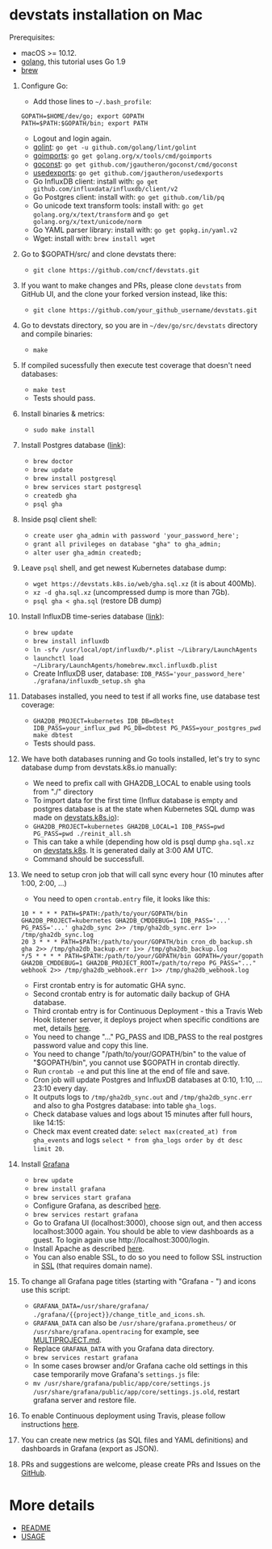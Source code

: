 # devstats installation on Mac

Prerequisites:
- macOS >= 10.12.
- [golang](https://golang.org), this tutorial uses Go 1.9
- [brew](https://brew.sh)

1. Configure Go:
    - Add those lines to `~/.bash_profile`:
    ```
    GOPATH=$HOME/dev/go; export GOPATH
    PATH=$PATH:$GOPATH/bin; export PATH
    ```
    - Logout and login again.
    - [golint](https://github.com/golang/lint): `go get -u github.com/golang/lint/golint`
    - [goimports](https://godoc.org/golang.org/x/tools/cmd/goimports): `go get golang.org/x/tools/cmd/goimports`
    - [goconst](https://github.com/jgautheron/goconst): `go get github.com/jgautheron/goconst/cmd/goconst`
    - [usedexports](https://github.com/jgautheron/usedexports): `go get github.com/jgautheron/usedexports`
    - Go InfluxDB client: install with: `go get github.com/influxdata/influxdb/client/v2`
    - Go Postgres client: install with: `go get github.com/lib/pq`
    - Go unicode text transform tools: install with: `go get golang.org/x/text/transform` and `go get golang.org/x/text/unicode/norm`
    - Go YAML parser library: install with: `go get gopkg.in/yaml.v2`
    - Wget: install with: `brew install wget`

2. Go to $GOPATH/src/ and clone devstats there:
    - `git clone https://github.com/cncf/devstats.git`

3. If you want to make changes and PRs, please clone `devstats` from GitHub UI, and the clone your forked version instead, like this:
    - `git clone https://github.com/your_github_username/devstats.git`

4. Go to devstats directory, so you are in `~/dev/go/src/devstats` directory and compile binaries:
    - `make`

5. If compiled sucessfully then execute test coverage that doesn't need databases:
    - `make test`
    - Tests should pass.

6. Install binaries & metrics:
    - `sudo make install`

7. Install Postgres database ([link](https://gist.github.com/sgnl/609557ebacd3378f3b72)):
    - `brew doctor`
    - `brew update`
    - `brew install postgresql`
    - `brew services start postgresql`
    - `createdb gha`
    - `psql gha`

8. Inside psql client shell:
    - `create user gha_admin with password 'your_password_here';`
    - `grant all privileges on database "gha" to gha_admin;`
    - `alter user gha_admin createdb;`

9. Leave `psql` shell, and get newest Kubernetes database dump:
    - `wget https://devstats.k8s.io/web/gha.sql.xz` (it is about 400Mb).
    - `xz -d gha.sql.xz` (uncompressed dump is more than 7Gb).
    - `psql gha < gha.sql` (restore DB dump)

10. Install InfluxDB time-series database ([link](https://docs.influxdata.com/influxdb/v0.9/introduction/installation/)):
    - `brew update`
    - `brew install influxdb`
    - `ln -sfv /usr/local/opt/influxdb/*.plist ~/Library/LaunchAgents`
    - `launchctl load ~/Library/LaunchAgents/homebrew.mxcl.influxdb.plist`
    - Create InfluxDB user, database: `IDB_PASS='your_password_here' ./grafana/influxdb_setup.sh gha`

11. Databases installed, you need to test if all works fine, use database test coverage:
    - `GHA2DB_PROJECT=kubernetes IDB_DB=dbtest IDB_PASS=your_influx_pwd PG_DB=dbtest PG_PASS=your_postgres_pwd make dbtest`
    - Tests should pass.

12. We have both databases running and Go tools installed, let's try to sync database dump from devstats.k8s.io manually:
    - We need to prefix call with GHA2DB_LOCAL to enable using tools from "./" directory
    - To import data for the first time (Influx database is empty and postgres database is at the state when Kubernetes SQL dump was made on [devstats.k8s.io](https://devstats.k8s.io)):
    - `GHA2DB_PROJECT=kubernetes GHA2DB_LOCAL=1 IDB_PASS=pwd PG_PASS=pwd ./reinit_all.sh`
    - This can take a while (depending how old is psql dump `gha.sql.xz` on [devstats.k8s](https://devstats.k8s.io). It is generated daily at 3:00 AM UTC.
    - Command should be successfull.

13. We need to setup cron job that will call sync every hour (10 minutes after 1:00, 2:00, ...)
    - You need to open `crontab.entry` file, it looks like this:
    ```
    10 * * * * PATH=$PATH:/path/to/your/GOPATH/bin GHA2DB_PROJECT=kubernetes GHA2DB_CMDDEBUG=1 IDB_PASS='...' PG_PASS='...' gha2db_sync 2>> /tmp/gha2db_sync.err 1>> /tmp/gha2db_sync.log
    20 3 * * * PATH=$PATH:/path/to/your/GOPATH/bin cron_db_backup.sh gha 2>> /tmp/gha2db_backup.err 1>> /tmp/gha2db_backup.log
    */5 * * * * PATH=$PATH:/path/to/your/GOPATH/bin GOPATH=/your/gopath GHA2DB_CMDDEBUG=1 GHA2DB_PROJECT_ROOT=/path/to/repo PG_PASS="..." webhook 2>> /tmp/gha2db_webhook.err 1>> /tmp/gha2db_webhook.log
    ```
    - First crontab entry is for automatic GHA sync.
    - Second crontab entry is for automatic daily backup of GHA database.
    - Third crontab entry is for Continuous Deployment - this a Travis Web Hook listener server, it deploys project when specific conditions are met, details [here](https://github.com/cncf/devstats/blob/master/CONTINUOUS_DEPLOYMENT.md).
    - You need to change "..." PG_PASS and IDB_PASS to the real postgres password value and copy this line.
    - You need to change "/path/to/your/GOPATH/bin" to the value of "$GOPATH/bin", you cannot use $GOPATH in crontab directly.
    - Run `crontab -e` and put this line at the end of file and save.
    - Cron job will update Postgres and InfluxDB databases at 0:10, 1:10, ... 23:10 every day.
    - It outputs logs to `/tmp/gha2db_sync.out` and `/tmp/gha2db_sync.err` and also to gha Postgres database: into table `gha_logs`.
    - Check database values and logs about 15 minutes after full hours, like 14:15:
    - Check max event created date: `select max(created_at) from gha_events` and logs `select * from gha_logs order by dt desc limit 20`.

14. Install [Grafana](http://docs.grafana.org/installation/mac/)
    - `brew update`
    - `brew install grafana`
    - `brew services start grafana`
    - Configure Grafana, as described [here](https://github.com/cncf/devstats/blob/master/GRAFANA.md).
    - `brew services restart grafana`
    - Go to Grafana UI (localhost:3000), choose sign out, and then access localhost:3000 again. You should be able to view dashboards as a guest. To login again use http://localhost:3000/login.
    - Install Apache as described [here](https://github.com/cncf/devstats/blob/master/APACHE.md).
    - You can also enable SSL, to do so you need to follow SSL instruction in [SSL](https://github.com/cncf/devstats/blob/master/SSL.md) (that requires domain name).

15. To change all Grafana page titles (starting with "Grafana - ") and icons use this script:
    - `GRAFANA_DATA=/usr/share/grafana/ ./grafana/{{project}}/change_title_and_icons.sh`.
    - `GRAFANA_DATA` can also be `/usr/share/grafana.prometheus/` or `/usr/share/grafana.opentracing` for example, see [MULTIPROJECT.md](https://github.com/cncf/devstats/blob/master/MULTIPROJECT.md).
    - Replace `GRAFANA_DATA` with you Grafana data directory.
    - `brew services restart grafana`
    - In some cases browser and/or Grafana cache old settings in this case temporarily move Grafana's `settings.js` file:
    - `mv /usr/share/grafana/public/app/core/settings.js /usr/share/grafana/public/app/core/settings.js.old`, restart grafana server and restore file.

16. To enable Continuous deployment using Travis, please follow instructions [here](https://github.com/cncf/devstats/blob/master/CONTINUOUS_DEPLOYMENT.md).

17. You can create new metrics (as SQL files and YAML definitions) and dashboards in Grafana (export as JSON).
18. PRs and suggestions are welcome, please create PRs and Issues on the [GitHub](https://github.com/cncf/devstats).

# More details
- [README](https://github.com/cncf/devstats/blob/master/README.md)
- [USAGE](https://github.com/cncf/devstats/blob/master/USAGE.md)
